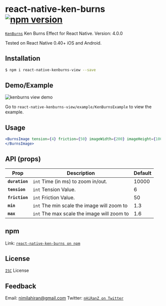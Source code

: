 # react-native-ken-burns [![npm version](https://badge.fury.io/js/react-native-ken-burns.svg)](https://badge.fury.io/js/react-native-ken-burns)

[`KenBurns`](https://en.wikipedia.org/wiki/Ken_Burns_effect) Ken Burns Effect for React Native.
Version: 4.0.0

Tested on React Native 0.40+ iOS and Android.

## Installation

```bash
$ npm i react-native-kenburns-view --save
```

## Demo/Example

![kenburns view demo](https://media.giphy.com/media/xTcnT8ju8pHKhIZY9G/giphy.gif)

Go to `react-native-kenburns-view/example/KenBurnsExample` to view the example.

## Usage

```jsx
<BurnsImage tension={4} friction={50} imageWidth={200} imageHeight={100} sourceUri={require(./images/kenburnsimage.jpg)} placeholderSource={require( './images/placeholder.jpg')}>
</BurnsImage>
```

## API (props)

| Prop | Description | Default
|---|---|---|
|**`duration`**| `int` Time (in ms) to zoom in/out. | 10000
|**`tension`**| `int` Tension Value. |  6
|**`friction`**| `int` Friction Value. | 50
|**`min`**| `int` The min scale the image will zoom to | 1.3
|**`max`**| `int` The max scale the image will zoom to | 1.6


## npm

Link: [`react-native-ken-burns on npm`](https://www.npmjs.com/package/react-native-ken-burns)

## License

[`ISC`](http://opensource.org/licenses/ISC) License

## Feedback

Email: nimilahiran@gmail.com
Twitter: [`nHiRanZ on Twitter`](https://twitter.com/nHiRanZ)
